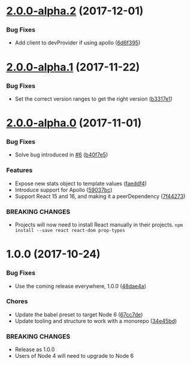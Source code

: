 <a name="2.0.0-alpha.2"></a>
# [2.0.0-alpha.2](https://github.com/rocjs/extensions/compare/v1.0.0...v2.0.0-alpha.2) (2017-12-01)


### Bug Fixes

* Add client to devProvider if using apollo ([6d6f395](https://github.com/rocjs/extensions/commit/6d6f395))



<a name="2.0.0-alpha.1"></a>
# [2.0.0-alpha.1](https://github.com/rocjs/extensions/compare/v1.0.0...v2.0.0-alpha.1) (2017-11-22)


### Bug Fixes

* Set the correct version ranges to get the right version ([b3317e1](https://github.com/rocjs/extensions/commit/b3317e1))



<a name="2.0.0-alpha.0"></a>
# [2.0.0-alpha.0](https://github.com/rocjs/extensions/compare/v1.0.0...v2.0.0-alpha.0) (2017-11-01)


### Bug Fixes

* Solve bug introduced in [#6](https://github.com/rocjs/extensions/issues/6) ([b40f7e5](https://github.com/rocjs/extensions/commit/b40f7e5))


### Features

* Expose new stats object to template values ([faeddf4](https://github.com/rocjs/extensions/commit/faeddf4))
* Introduce support for Apollo ([59037bc](https://github.com/rocjs/extensions/commit/59037bc))
* Support React 15 and 16, and making it a peerDependency ([7f44273](https://github.com/rocjs/extensions/commit/7f44273))


### BREAKING CHANGES

* Projects will now need to install React manually in their projects. `npm install --save react react-dom prop-types`



<a name="1.0.0"></a>
# 1.0.0 (2017-10-24)


### Bug Fixes

* Use the coming release everywhere, 1.0.0 ([48dae4a](https://github.com/rocjs/extensions/commit/48dae4a))


### Chores

* Update the babel preset to target Node 6 ([67cc7de](https://github.com/rocjs/extensions/commit/67cc7de))
* Update tooling and structure to work with a monorepo ([34e45bd](https://github.com/rocjs/extensions/commit/34e45bd))


### BREAKING CHANGES

* Release as 1.0.0
* Users of Node 4 will need to upgrade to Node 6



